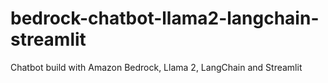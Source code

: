 # bedrock-chatbot-llama2-langchain-streamlit
Chatbot build with Amazon Bedrock, Llama 2, LangChain and Streamlit
